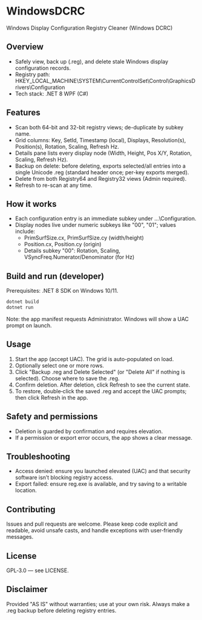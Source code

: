 # WindowsDCRC
Windows Display Configuration Registry Cleaner (Windows DCRC)

## Overview
- Safely view, back up (.reg), and delete stale Windows display configuration records.
- Registry path: HKEY_LOCAL_MACHINE\SYSTEM\CurrentControlSet\Control\GraphicsDrivers\Configuration
- Tech stack: .NET 8 WPF (C#)

## Features
- Scan both 64-bit and 32-bit registry views; de-duplicate by subkey name.
- Grid columns: Key, SetId, Timestamp (local), Displays, Resolution(s), Position(s), Rotation, Scaling, Refresh Hz.
- Details pane lists every display node (Width, Height, Pos X/Y, Rotation, Scaling, Refresh Hz).
- Backup on delete: before deleting, exports selected/all entries into a single Unicode .reg (standard header once; per-key exports merged).
- Delete from both Registry64 and Registry32 views (Admin required).
- Refresh to re-scan at any time.

## How it works
- Each configuration entry is an immediate subkey under ...\\Configuration.
- Display nodes live under numeric subkeys like "00", "01"; values include:
  - PrimSurfSize.cx, PrimSurfSize.cy (width/height)
  - Position.cx, Position.cy (origin)
  - Details subkey "00": Rotation, Scaling, VSyncFreq.Numerator/Denominator (for Hz)

## Build and run (developer)
Prerequisites: .NET 8 SDK on Windows 10/11.

```powershell
dotnet build
dotnet run
```

Note: the app manifest requests Administrator. Windows will show a UAC prompt on launch.

## Usage
1) Start the app (accept UAC). The grid is auto-populated on load.
2) Optionally select one or more rows.
3) Click "Backup .reg and Delete Selected" (or "Delete All" if nothing is selected). Choose where to save the .reg.
4) Confirm deletion. After deletion, click Refresh to see the current state.
5) To restore, double‑click the saved .reg and accept the UAC prompts; then click Refresh in the app.

## Safety and permissions
- Deletion is guarded by confirmation and requires elevation.
- If a permission or export error occurs, the app shows a clear message.

## Troubleshooting
- Access denied: ensure you launched elevated (UAC) and that security software isn’t blocking registry access.
- Export failed: ensure reg.exe is available, and try saving to a writable location.

## Contributing
Issues and pull requests are welcome. Please keep code explicit and readable, avoid unsafe casts, and handle exceptions with user‑friendly messages.

## License
GPL‑3.0 — see LICENSE.

## Disclaimer
Provided "AS IS" without warranties; use at your own risk. Always make a .reg backup before deleting registry entries.
